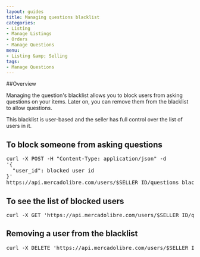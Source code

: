 ```yaml
---
layout: guides
title: Managing questions blacklist
categories: 
- Listing
- Manage Listings
- Orders
- Manage Questions
menu: 
- Listing &amp; Selling
tags:
- Manage Questions
---
```



##Overview

Managing the question's blacklist allows you to block users from asking questions on your items. Later on, you can remove them from the blacklist to allow questions.

This blacklist is user-based and the seller has full control over the list of users in it.

## To block someone from asking questions

<pre class="terminal">
curl -X POST -H "Content-Type: application/json" -d
'{
  "user_id": blocked user id
}'
https://api.mercadolibre.com/users/$SELLER_ID/questions_blacklist?access_token=$ACCESS_TOKEN  
</pre>

## To see the list of blocked users

<pre class="terminal">
curl -X GET 'https://api.mercadolibre.com/users/$SELLER_ID/questions_blacklist?access_token=$ACCESS_TOKEN '
</pre>

## Removing a user from the blacklist

<pre class="terminal">
curl -X DELETE 'https://api.mercadolibre.com/users/$SELLER_ID/questions_blacklist/$USER_ID?access_token=$ACCESS_TOKEN '
</pre>

